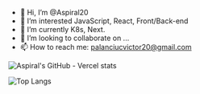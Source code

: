 - 👋 Hi, I’m @Aspiral20
- 👀 I’m interested JavaScript, React, Front/Back-end
- 🌱 I’m currently K8s, Next.
- 💞️ I’m looking to collaborate on ...
- 📫 How to reach me: palanciucvictor20@gmail.com

![Aspiral's GitHub - Vercel stats](https://github-readme-stats.vercel.app/api?username=aspiral20&show_icons=true&theme=radical)

![Top Langs](https://github-readme-stats.vercel.app/api/top-langs/?username=aspiral20&hide_progress=true&theme=radical)

<!---
Aspiral20/Aspiral20 is a ✨ special ✨ repository because its `README.md` (this file) appears on your GitHub profile.
You can click the Preview link to take a look at your changes.
--->
